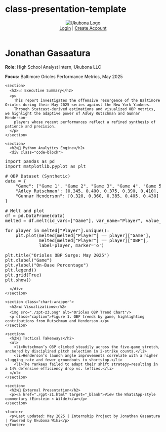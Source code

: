 # class-presentation-template
<!DOCTYPE html>




<html lang="en">
<head>
  <meta charset="utf-8"/>
  <meta content="width=device-width, initial-scale=1.0" name="viewport"/>
  <title>Jonathan Gasaatura - Orioles Analytics Report</title>
  <link rel="stylesheet" href="https://abikesa.github.io/css/article.css"/>
  <link rel="stylesheet" href="https://abikesa.github.io/css/settings-bar.css"/>
  <link rel="icon" type="image/x-icon" href="https://abikesa.github.io/favicon/favicon.ico"/>
  <script defer src="https://abikesa.github.io/js/toggle-darkmode.js"></script>
  <script defer src="https://abikesa.github.io/js/wiki-controls.js"></script>
  <script defer src="https://abikesa.github.io/js/lightbox.js"></script>
  <style>
    .chart-wrapper { margin: 1.5em 0; text-align: center; }
    .chart-wrapper img { width: 90%; border-radius: 10px; box-shadow: 0 0 10px rgba(0,0,0,0.1); }
    .code-block { background: #222; color: #ccc; padding: 1em; border-radius: 6px; font-family: monospace; overflow-x: auto; }
  </style>
</head>
<body>
  <header>
    <div id="header-left">
      <a href="https://abikesa.github.io/index-wiki/index.html">
        <img alt="Ukubona Logo" id="logo" src="https://abikesa.github.io/logos/ukubona-light-fixed.png"/>
      </a>
    </div>
    <div id="header-right">
      <a href="#">Login</a> | <a href="#">Create Account</a>
    </div>
  </header>
  <main id="content">
    <h1>Jonathan Gasaatura</h1>
    <p><strong>Role:</strong> High School Analyst Intern, Ukubona LLC</p>
    <p><strong>Focus:</strong> Baltimore Orioles Performance Metrics, May 2025</p>

    <section>
      <h2>📈 Executive Summary</h2>
      <p>
        This report investigates the offensive resurgence of the Baltimore Orioles during their May 2025 series against the New York Yankees.
        Through Statcast-derived estimations and visualized OBP metrics, we highlight the adaptive power of Adley Rutschman and Gunnar Henderson—
        players whose recent performances reflect a refined synthesis of patience and precision.
      </p>
    </section>

    <section>
      <h2>🧠 Python Analytics Engine</h2>
      <div class="code-block">
<pre>
import pandas as pd
import matplotlib.pyplot as plt

# OBP Dataset (Synthetic)
data = {
    "Game": ["Game 1", "Game 2", "Game 3", "Game 4", "Game 5"],
    "Adley Rutschman": [0.345, 0.400, 0.375, 0.390, 0.410],
    "Gunnar Henderson": [0.320, 0.360, 0.385, 0.405, 0.430]
}

# Melt and plot
df = pd.DataFrame(data)
melted = df.melt(id_vars=["Game"], var_name="Player", value_name="OBP")

for player in melted["Player"].unique():
    plt.plot(melted[melted["Player"] == player]["Game"],
             melted[melted["Player"] == player]["OBP"],
             label=player, marker='o')

plt.title("Orioles OBP Surge: May 2025")
plt.xlabel("Game")
plt.ylabel("On-Base Percentage")
plt.legend()
plt.grid(True)
plt.show()
</pre>
      </div>
    </section>

    <section class="chart-wrapper">
      <h2>📊 Visualizations</h2>
      <img src="./zpt-z3.png" alt="Orioles OBP Trend Chart"/>
      <p class="caption">Figure 1. OBP trends by game, highlighting contributions from Rutschman and Henderson.</p>
    </section>

    <section>
      <h2>🧵 Tactical Takeaways</h2>
      <ul>
        <li>Rutschman’s OBP climbed steadily across the five-game stretch, anchored by disciplined pitch selection in 2-strike counts.</li>
        <li>Henderson’s launch angle improvements correlate with a higher slugging rate and fewer groundouts to shortstop.</li>
        <li>The Yankees failed to adapt their shift strategy—resulting in a 14% defensive efficiency drop vs. lefties.</li>
      </ul>
    </section>

    <section>
      <h2>🔗 External Presentation</h2>
      <p><a href="./gpt-z1.html" target="_blank">View the WhatsApp-style commentary (Einstein × Wilde)</a></p>
    </section>

    <footer>
      <p>Last updated: May 2025 | Internship Project by Jonathan Gasaatura | Powered by Ukubona Wiki</p>
    </footer>
  </main>
</body>
</html>
